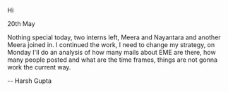 Hi

20th May

Nothing special today, two interns left, Meera and Nayantara and another Meera
joined in. I continued the work, I need to change my strategy, on Monday I'll
do an analysis of how many mails about EME are there, how many people posted
and what are the time frames, things are not gonna work the current way.

--
Harsh Gupta
